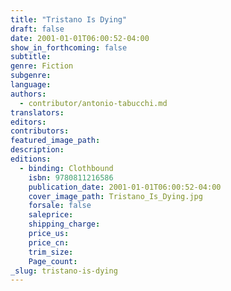 ```yaml
---
title: "Tristano Is Dying"
draft: false
date: 2001-01-01T06:00:52-04:00
show_in_forthcoming: false
subtitle:
genre: Fiction
subgenre:
language:
authors:
  - contributor/antonio-tabucchi.md
translators:
editors:
contributors:
featured_image_path:
description:
editions:
  - binding: Clothbound
    isbn: 9780811216586
    publication_date: 2001-01-01T06:00:52-04:00
    cover_image_path: Tristano_Is_Dying.jpg
    forsale: false
    saleprice:
    shipping_charge:
    price_us:
    price_cn:
    trim_size:
    Page_count:
_slug: tristano-is-dying
---
```

